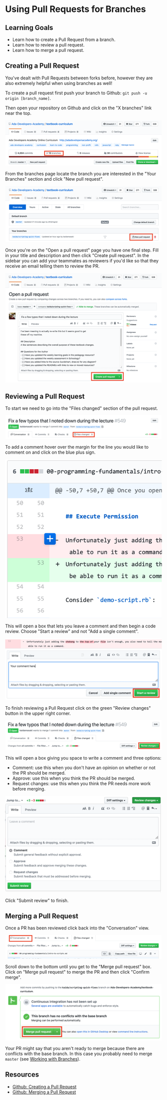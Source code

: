 # Using Pull Requests for Branches

## Learning Goals
- Learn how to create a Pull Request from a branch.
- Learn how to review a pull request.
- Learn how to merge a pull request.

## Creating a Pull Request

You've dealt with Pull Requests between forks before, however they are also extremely helpful when using branches as well!

To create a pull request first push your branch to Github: `git push -u origin [branch_name]`.

Then open your repository on Github and click on the "X branches" link near the top.

![A screenshot of Github showing the location of the branch link](images/branch-button.png)

From the branches page locate the branch you are interested in the "Your Branches" section and click "New pull request".

![A screenshot of Github showing the location of the "New pull request" button.](images/new-pr-button.png)

Once you're on the "Open a pull request" page you have one final step.  Fill in your title and description and then click "Create pull request".  In the sidebar you can add your teammates as reviewers if you'd like so that they receive an email telling them to review the PR.

![A screenshot of Github showing the location of the "Create pull request" button.](images/create-pull-request.png)

## Reviewing a Pull Request

To start we need to go into the "Files changed" section of the pull request.

![A screenshot showing the files changed link.](images/files-changed-button.png)

To add a comment hover over the margin for the line you would like to comment on and click on the blue plus sign.

![A screenshot showing the comment plus sign button.](images/add-a-comment-button.png)

This will open a box that lets you leave a comment and then begin a code review.  Choose "Start a review" and not "Add a single comment".

![A screenshot of the review comment window.](images/add-a-comment.png)

To finish reviewing a Pull Request click on the green "Review changes" button in the upper right corner.

![A screenshot of Github showing the location of the "Review changes" button.](images/review-changes-button.png)

This will open a box giving you space to write a comment and three options:

- Comment: use this when you don't have an opinion on whether or not the PR should be merged.
- Approve: use this when you think the PR should be merged.
- Request changes: use this when you think the PR needs more work before merging.

![A screenshot showing Github's "Review changes" dialog.](images/review-changes-dialog.png)

Click "Submit review" to finish.

## Merging a Pull Request

Once a PR has been reviewed click back into the "Conversation" view.

![A screenshot showing the conversation view button for a PR.](images/conversation-button.png)

Scroll down to the bottom until you get to the "Merge pull request" box.  Click on "Merge pull request" to merge the PR and then click "Confirm merge".

![A screenshot of the PR merging UI.](images/merge-pull-request.png)

Your PR might say that you aren't ready to merge because there are conflicts with the base branch.  In this case you probably need to merge `master` (see [Working with Branches](./managing-git-branches.md#working-with-branches)).

## Resources

- [Github: Creating a Pull Request](https://help.github.com/en/articles/creating-a-pull-request)
- [Github: Merging a Pull Request](https://help.github.com/en/articles/merging-a-pull-request)
